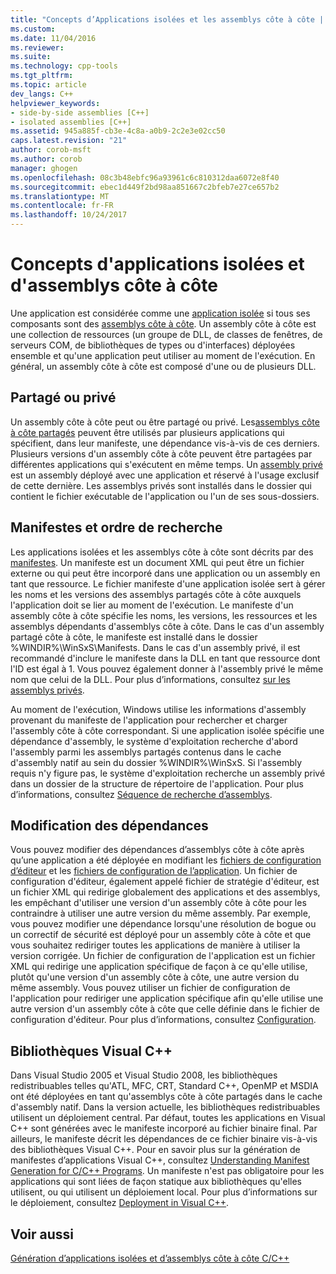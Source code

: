```yaml
---
title: "Concepts d’Applications isolées et les assemblys côte à côte | Documents Microsoft"
ms.custom: 
ms.date: 11/04/2016
ms.reviewer: 
ms.suite: 
ms.technology: cpp-tools
ms.tgt_pltfrm: 
ms.topic: article
dev_langs: C++
helpviewer_keywords:
- side-by-side assemblies [C++]
- isolated assemblies [C++]
ms.assetid: 945a885f-cb3e-4c8a-a0b9-2c2e3e02cc50
caps.latest.revision: "21"
author: corob-msft
ms.author: corob
manager: ghogen
ms.openlocfilehash: 08c3b48ebfc96a93961c6c810312daa6072e8f40
ms.sourcegitcommit: ebec1d449f2bd98aa851667c2bfeb7e27ce657b2
ms.translationtype: MT
ms.contentlocale: fr-FR
ms.lasthandoff: 10/24/2017
---
```

# <a name="concepts-of-isolated-applications-and-side-by-side-assemblies"></a>Concepts d'applications isolées et d'assemblys côte à côte
Une application est considérée comme une [application isolée](http://msdn.microsoft.com/library/aa375190) si tous ses composants sont des [assemblys côte à côte](http://msdn.microsoft.com/library/ff951640). Un assembly côte à côte est une collection de ressources (un groupe de DLL, de classes de fenêtres, de serveurs COM, de bibliothèques de types ou d'interfaces) déployées ensemble et qu'une application peut utiliser au moment de l'exécution. En général, un assembly côte à côte est composé d'une ou de plusieurs DLL.  
  
## <a name="shared-or-private"></a>Partagé ou privé  
 Un assembly côte à côte peut ou être partagé ou privé. Les[assemblys côte à côte partagés](https://msdn.microsoft.com/en-us/library/aa375996.aspx) peuvent être utilisés par plusieurs applications qui spécifient, dans leur manifeste, une dépendance vis-à-vis de ces derniers. Plusieurs versions d'un assembly côte à côte peuvent être partagées par différentes applications qui s'exécutent en même temps. Un [assembly privé](http://msdn.microsoft.com/library/ff951638) est un assembly déployé avec une application et réservé à l'usage exclusif de cette dernière. Les assemblys privés sont installés dans le dossier qui contient le fichier exécutable de l'application ou l'un de ses sous-dossiers.  
  
## <a name="manifests-and-search-order"></a>Manifestes et ordre de recherche  
 Les applications isolées et les assemblys côte à côte sont décrits par des [manifestes](http://msdn.microsoft.com/library/aa375365). Un manifeste est un document XML qui peut être un fichier externe ou qui peut être incorporé dans une application ou un assembly en tant que ressource. Le fichier manifeste d'une application isolée sert à gérer les noms et les versions des assemblys partagés côte à côte auxquels l'application doit se lier au moment de l'exécution. Le manifeste d'un assembly côte à côte spécifie les noms, les versions, les ressources et les assemblys dépendants d'assemblys côte à côte. Dans le cas d'un assembly partagé côte à côte, le manifeste est installé dans le dossier %WINDIR%\WinSxS\Manifests\. Dans le cas d'un assembly privé, il est recommandé d'inclure le manifeste dans la DLL en tant que ressource dont l'ID est égal à 1. Vous pouvez également donner à l'assembly privé le même nom que celui de la DLL. Pour plus d’informations, consultez [sur les assemblys privés](http://msdn.microsoft.com/library/ff951638).  
  
 Au moment de l'exécution, Windows utilise les informations d'assembly provenant du manifeste de l'application pour rechercher et charger l'assembly côte à côte correspondant. Si une application isolée spécifie une dépendance d'assembly, le système d'exploitation recherche d'abord l'assembly parmi les assemblys partagés contenus dans le cache d'assembly natif au sein du dossier %WINDIR%\WinSxS\. Si l'assembly requis n'y figure pas, le système d'exploitation recherche un assembly privé dans un dossier de la structure de répertoire de l'application. Pour plus d’informations, consultez [Séquence de recherche d’assemblys](http://msdn.microsoft.com/library/aa374224).  
  
## <a name="changing-dependencies"></a>Modification des dépendances  
 Vous pouvez modifier des dépendances d’assemblys côte à côte après qu’une application a été déployée en modifiant les [fichiers de configuration d’éditeur](http://msdn.microsoft.com/library/aa375682) et les [fichiers de configuration de l’application](http://msdn.microsoft.com/library/aa374182). Un fichier de configuration d'éditeur, également appelé fichier de stratégie d'éditeur, est un fichier XML qui redirige globalement des applications et des assemblys, les empêchant d'utiliser une version d'un assembly côte à côte pour les contraindre à utiliser une autre version du même assembly. Par exemple, vous pouvez modifier une dépendance lorsqu'une résolution de bogue ou un correctif de sécurité est déployé pour un assembly côte à côte et que vous souhaitez rediriger toutes les applications de manière à utiliser la version corrigée. Un fichier de configuration de l'application est un fichier XML qui redirige une application spécifique de façon à ce qu'elle utilise, plutôt qu'une version d'un assembly côte à côte, une autre version du même assembly. Vous pouvez utiliser un fichier de configuration de l'application pour rediriger une application spécifique afin qu'elle utilise une autre version d'un assembly côte à côte que celle définie dans le fichier de configuration d'éditeur. Pour plus d’informations, consultez [Configuration](http://msdn.microsoft.com/library/aa375123).  
  
## <a name="visual-c-libraries"></a>Bibliothèques Visual C++  
 Dans Visual Studio 2005 et Visual Studio 2008, les bibliothèques redistribuables telles qu'ATL, MFC, CRT, Standard C++, OpenMP et MSDIA ont été déployées en tant qu'assemblys côte à côte partagés dans le cache d'assembly natif. Dans la version actuelle, les bibliothèques redistribuables utilisent un déploiement central. Par défaut, toutes les applications en Visual C++ sont générées avec le manifeste incorporé au fichier binaire final. Par ailleurs, le manifeste décrit les dépendances de ce fichier binaire vis-à-vis des bibliothèques Visual C++. Pour en savoir plus sur la génération de manifestes d’applications Visual C++, consultez [Understanding Manifest Generation for C/C++ Programs](../build/understanding-manifest-generation-for-c-cpp-programs.md). Un manifeste n'est pas obligatoire pour les applications qui sont liées de façon statique aux bibliothèques qu'elles utilisent, ou qui utilisent un déploiement local. Pour plus d’informations sur le déploiement, consultez [Deployment in Visual C++](../ide/deployment-in-visual-cpp.md).  
  
## <a name="see-also"></a>Voir aussi  
 [Génération d’applications isolées et d’assemblys côte à côte C/C++](../build/building-c-cpp-isolated-applications-and-side-by-side-assemblies.md)
